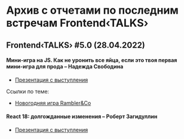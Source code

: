 # Архив с отчетами по последним встречам Frontend‹TALKS›

## Frontend‹TALKS› #5.0 (28.04.2022)

#### Мини-игра на JS. Как не уронить все яйца, если это твоя первая мини-игра для прода – Надежда Свободина
- [Презентация с выступления](https://drive.google.com/file/d/1fllPaPANvfgPrTFDQJVB_Oxr16FZK-qR/view?usp=sharing)

Ссылки по теме:
- [Новогодняя игра Rambler&Co](https://ny2022.rambler-co.ru/)


#### React 18: долгожданные изменения – Роберт Загидуллин
- [Презентация с выступления](https://docs.google.com/presentation/d/15p59K8wAMuFn9GyVbiWGBMKnRdCM0YkIAQC-AGHyIH4/edit#slide=id.p)


